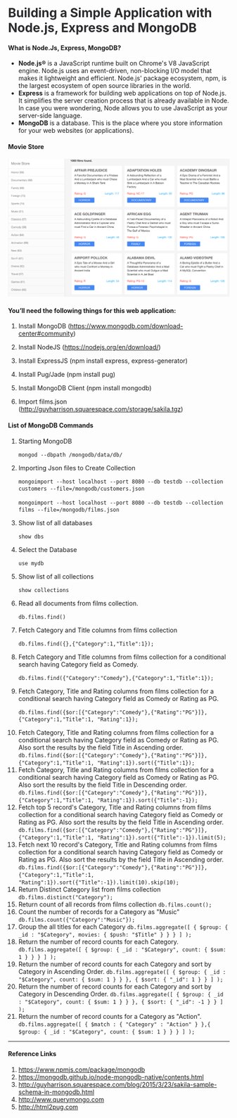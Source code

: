 # <font style="color:#292b2c">Building a Simple Application with Node.js, Express and MongoDB</font>

#### **What is Node.Js, Express, MongoDB?**

*   **Node.js®** is a JavaScript runtime built on Chrome's V8 JavaScript engine. Node.js uses an event-driven, non-blocking I/O model that makes it lightweight and efficient. Node.js' package ecosystem, npm, is the largest ecosystem of open source libraries in the world.
*   **Express** is a framework for building web applications on top of Node.js. It simplifies the server creation process that is already available in Node. In case you were wondering, Node allows you to use JavaScript as your server-side language.
*   **MongoDB** is a database. This is the place where you store information for your web websites (or applications).

#### **Movie Store**

![Alt text](./movie_store.png)

#### **You’ll need the following things for this web application:**

1.  Install MongoDB
    (https://www.mongodb.com/download-center#community)

2.  Install NodeJS
    (https://nodejs.org/en/download/)
    
3.  Install ExpressJS
    (npm install express, express-generator)
    
4.  Install Pug/Jade
    (npm install pug)
    
5.  Install MongoDB Client
    (npm install mongodb)
    
6.  Import films.json
    (http://guyharrison.squarespace.com/storage/sakila.tgz)
    

#### **List of MongoDB Commands**

1.  Starting MongoDB
    ```
    mongod --dbpath /mongodb/data/db/
    ```
2.  Importing Json files to Create Collection
    ```
    mongoimport --host localhost --port 8080 --db testdb --collection customers --file=/mongodb/customers.json
    
    mongoimport --host localhost --port 8080 --db testdb --collection films --file=/mongodb/films.json
    ```
3.  Show list of all databases
    ```
    show dbs
    ```
4.  Select the Database
    ```
    use mydb
    ```
5.  Show list of all collections
    ```
    show collections
    ```
6.  Read all documents from films collection.
    ```
    db.films.find()
    ```
7.  Fetch Category and Title columns from films collection
    ```
    db.films.find({},{"Category":1,"Title":1});
    ```
8.  Fetch Category and Title columns from films collection for a conditional search having Category field as Comedy.
    ```
    db.films.find({"Category":"Comedy"},{"Category":1,"Title":1});
    ```
9.  Fetch Category, Title and Rating columns from films collection for a conditional search having Category field as Comedy or Rating as PG.
    ```
    db.films.find({$or:[{"Category":"Comedy"},{"Rating":"PG"}]},{"Category":1,"Title":1, "Rating":1});
    ```
10.  Fetch Category, Title and Rating columns from films collection for a conditional search having Category field as Comedy or Rating as PG. Also sort the results by the field Title in Ascending order.
    ```
    db.films.find({$or:[{"Category":"Comedy"},{"Rating":"PG"}]},{"Category":1,"Title":1, "Rating":1}).sort({"Title":1});
    ```
11.  Fetch Category, Title and Rating columns from films collection for a conditional search having Category field as Comedy or Rating as PG. Also sort the results by the field Title in Descending order.
    ```
    db.films.find({$or:[{"Category":"Comedy"},{"Rating":"PG"}]},{"Category":1,"Title":1, "Rating":1}).sort({"Title":-1});
    ```
12.  Fetch top 5 record's Category, Title and Rating columns from films collection for a conditional search having Category field as Comedy or Rating as PG. Also sort the results by the field Title in Ascending order.
    ```
    db.films.find({$or:[{"Category":"Comedy"},{"Rating":"PG"}]},{"Category":1,"Title":1, "Rating":1}).sort({"Title":-1}).limit(5);
    ```
13.  Fetch next 10 record's Category, Title and Rating columns from films collection for a conditional search having Category field as Comedy or Rating as PG. Also sort the results by the field Title in Ascending order.
    ```
    db.films.find({$or:[{"Category":"Comedy"},{"Rating":"PG"}]},{"Category":1,"Title":1, "Rating":1}).sort({"Title":-1}).limit(10).skip(10);
    ```
14.  Return Distinct Category list from films collection
    ```
    db.films.distinct("Category");
    ```
15.  Return count of all records from films collection
    ```
    db.films.count();
    ```
16.  Count the number of records for a Category as "Music"
    ```
    db.films.count({"Category":"Music"});
    ```
17.  Group the all titles for each Category
    ```
    db.films.aggregate([ { $group: { _id : "$Category", movies: { $push: "$Title" } } } ] );
    ```
18.  Return the number of record counts for each Category.
    ```
    db.films.aggregate([ { $group: { _id : "$Category", count: { $sum: 1 } } } ] );
    ```
19.  Return the number of record counts for each Category and sort by Category in Ascending Order.
    ```
    db.films.aggregate([ { $group: { _id : "$Category", count: { $sum: 1 } } }, { $sort: { "_id": 1 } } ] );
    ```
20.  Return the number of record counts for each Category and sort by Category in Descending Order.
    ```
    db.films.aggregate([ { $group: { _id : "$Category", count: { $sum: 1 } } }, { $sort: { "_id": -1 } } ] );
    ```
21.  Return the number of record counts for a Category as "Action".
    ```
    db.films.aggregate([ { $match : { "Category" : "Action" } },{ $group: { _id : "$Category", count: { $sum: 1 } } } ] );
    ```
    
* * *

#### **Reference Links**

1.  https://www.npmjs.com/package/mongodb
2.  https://mongodb.github.io/node-mongodb-native/contents.html
3.  http://guyharrison.squarespace.com/blog/2015/3/23/sakila-sample-schema-in-mongodb.html
4.  http://www.querymongo.com
5.  http://html2pug.com
